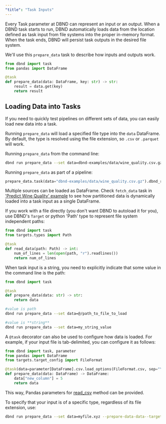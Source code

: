```yaml
---
"title": "Task Inputs"
---
```

Every Task parameter at DBND can represent an input or an output.  When a DBND task starts to run, DBND automatically loads data from the location defined as task input from file systems into the proper in-memory format. When the task ends, DBND will persist task outputs in the desired file system.

We'll use this `prepare_data` task to describe how inputs and outputs work.

```python
from dbnd import task
from pandas import DataFrame

@task
def prepare_data(data: DataFrame, key: str) -> str:
    result = data.get(key)
    return result
```


## Loading Data into Tasks

If you need to quickly test pipelines on different sets of data, you can easily load new data into a task.

Running `prepare_data` will load a specified file type into the `data` DataFrame. By default, the type is resolved using the file extension, so `.csv` or `.parquet` will work.

Running `prepare_data` from the command line:

```bash
dbnd run prepare_data --set data=dbnd-examples/data/wine_quality.csv.gz
```

Running `prepare_data` as part of a pipeline:

<!-- noqa -->
```python
prepare_data.task(data="dbnd-examples/data/wine_quality.csv.gz").dbnd_run()
```

Multiple sources can be loaded as DataFrame. Check `fetch_data` task in ['Predict Wine Quality' example](doc:orchestration-examples) to see how partitioned data is dynamically loaded into a task input as a single DataFrame.

If you work with a file directly (you don't want DBND to autoload it for you), use DBND's `Target` or python 'Path' type to represent file system independent paths:

```python
from dbnd import task
from targets.types import Path

@task
def read_data(path: Path) -> int:
    num_of_lines = len(open(path, "r").readlines())
    return num_of_lines
```

When task input is a string, you need to explicitly indicate that some value in the command line is the path:

```python
from dbnd import task

@task
def prepare_data(data: str) -> str:
    return data
```

```bash
#value is path
dbnd run prepare_data --set data=@/path_to_file_to_load

#value is **string**
dbnd run prepare_data --set data=my_string_value
```

A `@task` decorator can also be used to configure how data is loaded. For example, if your input file is tab-delimited, you can configure it as follows:

```python
from dbnd import task, parameter
from pandas import DataFrame
from targets.target_config import FileFormat

@task(data=parameter[DataFrame].csv.load_options(FileFormat.csv, sep="\t"))
def prepare_data(data: DataFrame) -> DataFrame:
    data["new_column"] = 5
    return data
```

This way, Pandas parameters for [read_csv](https://pandas.pydata.org/pandas-docs/stable/reference/api/pandas.read_csv.html) method can be provided.

To specify that your input is of a specific type, regardless of its file extension, use:
```bash
dbnd run prepare_data --set data=myfile.xyz --prepare-data-data--target csv
```